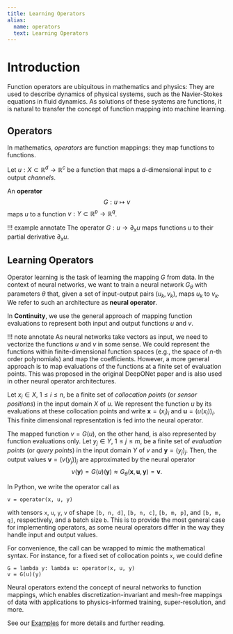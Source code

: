 ```yaml
---
title: Learning Operators
alias:
  name: operators
  text: Learning Operators
---
```


# Introduction

Function operators are ubiquitous in mathematics and physics: They are used to
describe dynamics of physical systems, such as the Navier-Stokes equations in
fluid dynamics. As solutions of these systems are functions, it is natural to
transfer the concept of function mapping into machine learning.

## Operators

In mathematics, _operators_ are function mappings: they map functions to
functions.

Let $u: X \subset \mathbb{R}^d \to \mathbb{R}^c$ be a function that maps a
$d$-dimensional input to $c$ output *channels*.

An **operator**
$$
G: u \mapsto v
$$
maps $u$ to a function $v: Y \subset \mathbb{R}^{p} \to \mathbb{R}^{q}$.

!!! example annotate
    The operator $G: u \to \partial_x u$ maps functions $u$ to their
    partial derivative $\partial_x u$.

## Learning Operators

Operator learning is the task of learning the mapping $G$ from data.
In the context of neural networks, we want to train a neural network $G_\theta$
with parameters $\theta$ that, given a set of input-output pairs $(u_k, v_k)$,
maps $u_k$ to $v_k$. We refer to such an architecture as **neural operator**.

In **Continuity**, we use the general approach of mapping function
evaluations to represent both input and output functions $u$ and $v$.

!!! note annotate
    As neural networks take vectors as input, we need to vectorize the
    functions $u$ and $v$ in some sense. We could represent the functions within
    finite-dimensional function spaces (e.g., the space of $n$-th order
    polynomials) and map the coefficients. However, a more general approach is
    to map evaluations of the functions at a finite set of evaluation points.
    This was proposed in the original DeepONet paper and is also used in other
    neural operator architectures.

Let $x_i \in X,\ 1 \leq i \leq n,$ be a finite set of *collocation points*
(or *sensor positions*) in the input domain $X$ of $u$.
We represent the function $u$ by its evaluations at these collocation
points and write $\mathbf{x} = (x_i)_i$ and $\mathbf{u} = (u(x_i))_i$.
This finite dimensional representation is fed into the neural operator.

The mapped function $v = G(u)$, on the other hand, is also represented by
function evaluations only. Let $y_j \in Y,\ 1 \leq j \leq m,$ be a finite set of
*evaluation points* (or *query points*) in the input domain $Y$ of $v$ and
$\mathbf{y} = (y_j)_j$.
Then, the output values $\mathbf{v} = (v(y_j))_j$ are approximated by the neural
operator
$$
v(\mathbf{y}) = G(u)(\mathbf{y})
\approx G_\theta(\mathbf{x}, \mathbf{u}, \mathbf{y}) = \mathbf{v}.
$$

In Python, we write the operator call as
```
v = operator(x, u, y)
```
with tensors `x`, `u`, `y`, `v` of shape `[b, n, d]`, `[b, n, c]`, `[b, m, p]`,
and `[b, m, q]`, respectively, and a batch size `b`.
This is to provide the most general case for implementing operators, as
some neural operators differ in the way they handle input and output values.

For convenience, the call can be wrapped to mimic the mathematical syntax.
For instance, for a fixed set of collocation points `x`, we could define
```
G = lambda y: lambda u: operator(x, u, y)
v = G(u)(y)
```

Neural operators extend the concept of neural networks to function mappings, which
enables discretization-invariant and mesh-free mappings of data with
applications to physics-informed training, super-resolution, and more.

See our <a href="../examples">Examples</a> for more details and further reading.
